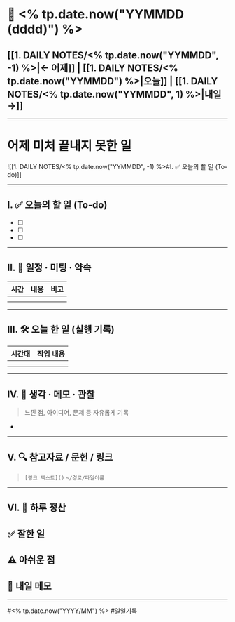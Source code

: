 # 📅 <% tp.date.now("YYMMDD (dddd)") %>

## [[1. DAILY NOTES/<% tp.date.now("YYMMDD", -1) %>|← 어제]] | [[1. DAILY NOTES/<% tp.date.now("YYMMDD") %>|오늘]] | [[1. DAILY NOTES/<% tp.date.now("YYMMDD", 1) %>|내일 →]]
---
# 어제 미처 끝내지 못한 일 

![[1. DAILY NOTES/<% tp.date.now("YYMMDD", -1) %>#I. ✅ 오늘의 할 일 (To-do)]]

---

## I. ✅ 오늘의 할 일 (To-do)
- [ ]  
- [ ]  
- [ ]  

---

## II. 📌 일정 · 미팅 · 약속

| 시간  | 내용  | 비고  |
| --- | --- | --- |
|     |     |     |
|     |     |     |

---

## III. 🛠️ 오늘 한 일 (실행 기록)

| 시간대 | 작업 내용 |
| --- | ----- |
|     |       |
|     |       |

---

## IV. 🧠 생각 · 메모 · 관찰

> 느낀 점, 아이디어, 문제 등 자유롭게 기록  

- 

---

## V. 🔍 참고자료 / 문헌 / 링크
> `[링크 텍스트]()`
> `~/경로/파일이름`



---

## VI. 🧾 하루 정산

**✅ 잘한 일**  
- 

**⚠️ 아쉬운 점**  
- 

**📝 내일 메모**  
- 

---

#<% tp.date.now("YYYY/MM") %> #일일기록
